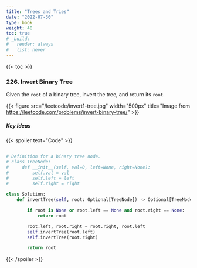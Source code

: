 ```yaml
---
title: "Trees and Tries"
date: "2022-07-30"
type: book
weight: 40
toc: true
# _build:
#   render: always
#   list: never
---
```


{{< toc >}}

### 226. Invert Binary Tree

Given the `root` of a binary tree, invert the tree, and return its `root`.

{{< figure src="/leetcode/invert1-tree.jpg" width="500px" title="Image from https://leetcode.com/problems/invert-binary-tree/" >}}

##### Key Ideas

{{< spoiler text="Code" >}}

```python

# Definition for a binary tree node.
# class TreeNode:
#     def __init__(self, val=0, left=None, right=None):
#         self.val = val
#         self.left = left
#         self.right = right

class Solution:
    def invertTree(self, root: Optional[TreeNode]) -> Optional[TreeNode]:

        if root is None or root.left == None and root.right == None:
            return root

        root.left, root.right = root.right, root.left
        self.invertTree(root.left)
        self.invertTree(root.right)

        return root

```

{{< /spoiler >}}
